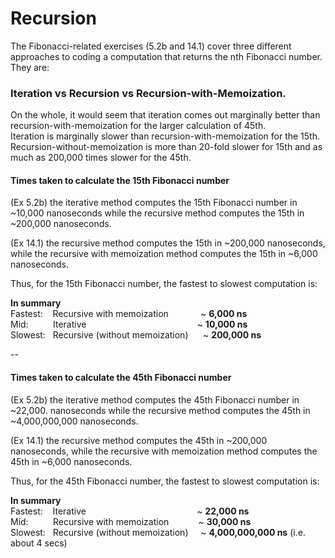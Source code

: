 <h1>Recursion</h1>

The Fibonacci-related exercises (5.2b and 14.1) cover three different approaches to coding a computation that returns the nth Fibonacci number. They are:<br/>
<h3>Iteration vs Recursion vs Recursion-with-Memoization.</h3>

On the whole, it would seem that iteration comes out marginally better than
recursion-with-memoization for the larger calculation of 45th.<br/> Iteration is
marginally slower than recursion-with-memoization for the 15th.<br/>
Recursion-without-memoization is more than 20-fold slower for 15th and as
much as 200,000 times slower for the 45th.

<h4>Times taken to calculate the 15th Fibonacci number</h4>


(Ex 5.2b) the iterative method computes the 15th Fibonacci number in ~10,000
nanoseconds while the recursive method computes the 15th in ~200,000 nanoseconds.

(Ex 14.1) the recursive method computes the 15th in ~200,000 nanoseconds, while
the recursive with memoization method computes the 15th in ~6,000 nanoseconds.

Thus, for the 15th Fibonacci number, the fastest to slowest computation is:

**In summary**  <br/>
Fastest:&nbsp;&nbsp;&nbsp;&nbsp;Recursive with memoization&nbsp;&nbsp;&nbsp;&nbsp;&nbsp;&nbsp;&nbsp;&nbsp;&nbsp;&nbsp;&nbsp;&nbsp; ~ **6,000 ns**<br/>
Mid:&nbsp;&nbsp;&nbsp;&nbsp;&nbsp;&nbsp;&nbsp;&nbsp;&nbsp;&nbsp;Iterative&nbsp;&nbsp;&nbsp;&nbsp;&nbsp;&nbsp;&nbsp;&nbsp;&nbsp;&nbsp;&nbsp;&nbsp;&nbsp;&nbsp;&nbsp;&nbsp;&nbsp;&nbsp;&nbsp;&nbsp;&nbsp;&nbsp;&nbsp;&nbsp;&nbsp;&nbsp;&nbsp;&nbsp;&nbsp;&nbsp;&nbsp;&nbsp;&nbsp;&nbsp;&nbsp;&nbsp;&nbsp;&nbsp;&nbsp;&nbsp;&nbsp;&nbsp;&nbsp;&nbsp; ~ **10,000 ns**<br/>
Slowest:&nbsp;&nbsp;&nbsp;Recursive (without memoization)&nbsp;&nbsp;&nbsp;&nbsp;&nbsp;&nbsp;~ **200,000 ns**<br/>

--

<h4>Times taken to calculate the 45th Fibonacci number</h4>


(Ex 5.2b) the iterative method computes the 45th Fibonacci number in ~22,000.
nanoseconds while the recursive method computes the 45th in ~4,000,000,000 nanoseconds.

(Ex 14.1) the recursive method computes the 45th in ~200,000 nanoseconds, while
the recursive with memoization method computes the 45th in ~6,000 nanoseconds.

Thus, for the 45th Fibonacci number, the fastest to slowest computation is:

**In summary**  <br/>
Fastest:&nbsp;&nbsp;&nbsp;&nbsp;Iterative&nbsp;&nbsp;&nbsp;&nbsp;&nbsp;&nbsp;&nbsp;&nbsp;&nbsp;&nbsp;&nbsp;&nbsp;&nbsp;&nbsp;&nbsp;&nbsp;&nbsp;&nbsp;&nbsp;&nbsp;&nbsp;&nbsp;&nbsp;&nbsp;&nbsp;&nbsp;&nbsp;&nbsp;&nbsp;&nbsp;&nbsp;&nbsp;&nbsp;&nbsp;&nbsp;&nbsp;&nbsp;&nbsp;&nbsp;&nbsp;&nbsp;&nbsp;&nbsp;&nbsp;&nbsp;~ **22,000 ns**<br/>
Mid:&nbsp;&nbsp;&nbsp;&nbsp;&nbsp;&nbsp;&nbsp;&nbsp;&nbsp;&nbsp;Recursive with memoization&nbsp;&nbsp;&nbsp;&nbsp;&nbsp;&nbsp;&nbsp;&nbsp;&nbsp;&nbsp;&nbsp;&nbsp;~ **30,000 ns**<br/>
Slowest:&nbsp;&nbsp;&nbsp;Recursive (without memoization)&nbsp;&nbsp;&nbsp;&nbsp;&nbsp;~ **4,000,000,000 ns** (i.e. about 4 secs)<br/>
